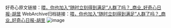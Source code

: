 好奇心原文链接：[喂，你也加入“随时立刻得到满足”人群了吗？_商业_好奇心日报-胡昱](https://www.qdaily.com/articles/3549.html)
WebArchive归档链接：[喂，你也加入“随时立刻得到满足”人群了吗？_商业_好奇心日报-胡昱](http://web.archive.org/web/20190623152423/https://www.qdaily.com/articles/3549.html)
![image](http://ww3.sinaimg.cn/large/007d5XDply1g3vbgm4lkbj30u03a87wh)
